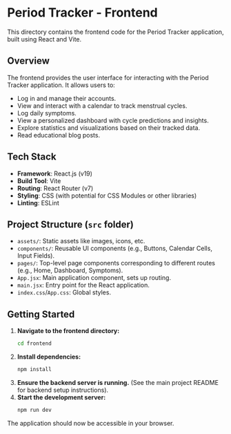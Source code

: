 # Period Tracker - Frontend

This directory contains the frontend code for the Period Tracker application, built using React and Vite.

## Overview

The frontend provides the user interface for interacting with the Period Tracker application. It allows users to:

- Log in and manage their accounts.
- View and interact with a calendar to track menstrual cycles.
- Log daily symptoms.
- View a personalized dashboard with cycle predictions and insights.
- Explore statistics and visualizations based on their tracked data.
- Read educational blog posts.

## Tech Stack

- **Framework**: React.js (v19)
- **Build Tool**: Vite
- **Routing**: React Router (v7)
- **Styling**: CSS (with potential for CSS Modules or other libraries)
- **Linting**: ESLint

## Project Structure (`src` folder)

- `assets/`: Static assets like images, icons, etc.
- `components/`: Reusable UI components (e.g., Buttons, Calendar Cells, Input Fields).
- `pages/`: Top-level page components corresponding to different routes (e.g., Home, Dashboard, Symptoms).
- `App.jsx`: Main application component, sets up routing.
- `main.jsx`: Entry point for the React application.
- `index.css`/`App.css`: Global styles.

## Getting Started

1.  **Navigate to the frontend directory:**
    ```bash
    cd frontend
    ```
2.  **Install dependencies:**
    ```bash
    npm install
    ```
3.  **Ensure the backend server is running.** (See the main project README for backend setup instructions).
4.  **Start the development server:**
    ```bash
    npm run dev
    ```

The application should now be accessible in your browser.
